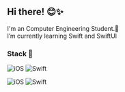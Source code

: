 ## Hi there! 😊✨

I'm an Computer Engineering Student.🐥<br>
I’m currently learning Swift and SwiftUI


### Stack 📓

![iOS](https://img.shields.io/badge/-iOS-blue?style=for-the-badge&logo=iOS&logoColor=ffffff)
![Swift](https://img.shields.io/badge/-Swift-F05032?style=for-the-badge&logo=Swift&logoColor=orange)


<img alt="iOS" src ="https://img.shields.io/badge/iOS-Orange.svg?&style=for-the-badge&logo=iOS&logoColor=white"/> 

<img alt="Swift" src ="https://img.shields.io/badge/Swift-Orange.svg?&style=for-the-badge&logo=Swift&logoColor=white"/>
